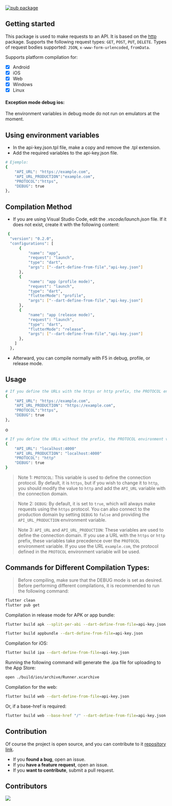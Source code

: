 <!--
This README describes the package. If you publish this package to pub.dev,
this README's contents appear on the landing page for your package.

For information about how to write a good package README, see the guide for
[writing package pages](https://dart.dev/guides/libraries/writing-package-pages).

For general information about developing packages, see the Dart guide for
[creating packages](https://dart.dev/guides/libraries/create-library-packages)
and the Flutter guide for
[developing packages and plugins](https://flutter.dev/developing-packages).
-->

[![pub package](https://img.shields.io/pub/v/api_sdk.svg)](https://pub.dev/packages/api_sdk)

## Getting started

This package is used to make requests to an API. It is based on the [http](https://pub.dev/packages/http) package.
Supports the following request types: `GET`, `POST`, `PUT`, `DELETE`.
Types of request bodies supported: `JSON`, `x-www-form-urlencoded`, `fromData`.

Supports platform compilation for:

- [x] Android
- [x] iOS
- [x] Web
- [x] Windows
- [x] Linux

#### Exception mode debug ios:

The environment variables in debug mode do not run on emulators at the moment.

## Using environment variables

- In the api-key.json.tpl file, make a copy and remove the .tpl extension.
- Add the required variables to the api-key.json file.

```bash
# Ejemplo:
{
    "API_URL": "https://example.com",
    "API_URL_PRODUCTION":"example.com",
    "PROTOCOL":"https",
    "DEBUG": true
},
```

## Compilation Method

- If you are using Visual Studio Code, edit the _.vscode/launch.json_ file. If it does not exist, create it with the following content:

```bash
 {
  "version": "0.2.0",
  "configurations": [
      {
          "name": "app",
          "request": "launch",
          "type": "dart",
          "args": ["--dart-define-from-file","api-key.json"]
      },
      {
          "name": "app (profile mode)",
          "request": "launch",
          "type": "dart",
          "flutterMode": "profile",
          "args": ["--dart-define-from-file","api-key.json"]
      },
      {
          "name": "app (release mode)",
          "request": "launch",
          "type": "dart",
          "flutterMode": "release",
          "args": ["--dart-define-from-file","api-key.json"]
      },
    ]
  },
```

- Afterward, you can compile normally with F5 in debug, profile, or release mode.

## Usage

```bash
# If you define the URLs with the https or http prefix, the PROTOCOL environment variable will not be relevant.
{
    "API_URL": "https://example.com",
    "API_URL_PRODUCTION": "https://example.com",
    "PROTOCOL":"https",
    "DEBUG": true
},
```

o

```bash
# If you define the URLs without the prefix, the PROTOCOL environment variable will be relevant.
{
    "API_URL": "localhost:4000"
    "API_URL_PRODUCTION": "localhost:4000"
    "PROTOCOL": "http"
    "DEBUG": true
}
```

> Note 1: `PROTOCOL`: This variable is used to define the connection protocol. By default, it is `https`, but if you wish to change it to `http`, you should modify the value to `http` and add the `API_URL` variable with the connection domain.

> Note 2: `DEBUG`: By default, it is set to `true`, which will always make requests using the `https` protocol. You can also connect to the production domain by setting `DEBUG` to `false` and providing the `API_URL_PRODUCTION` environment variable.

> Note 3: `API_URL` and `API_URL_PRODUCTION`: These variables are used to define the connection domain. If you use a URL with the `https` or `http` prefix, these variables take precedence over the `PROTOCOL` environment variable. If you use the URL `example.com`, the protocol defined in the `PROTOCOL` environment variable will be used.

## Commands for Different Compilation Types:

> Before compiling, make sure that the DEBUG mode is set as desired.
> Before performing different compilations, it is recommended to run the following command:

```sh
flutter clean
flutter pub get
```

Compilation in release mode for APK or app bundle:

```sh
flutter build apk --split-per-abi --dart-define-from-file=api-key.json
```

```sh
flutter build appbundle --dart-define-from-file=api-key.json
```

Compilation for iOS:

```sh
flutter build ipa --dart-define-from-file=api-key.json
```

Running the following command will generate the .ipa file for uploading to the App Store:

```sh
open ./build/ios/archive/Runner.xcarchive
```

Compilation for the web:

```sh
flutter build web --dart-define-from-file=api-key.json
```

Or, if a base-href is required:

```sh
flutter build web --base-href "/" --dart-define-from-file=api-key.json
```

## Contribution

Of course the project is open source, and you can contribute to it [repository link](https://github.com/JuanDavidQuiceno/api_sdk).

- If you **found a bug**, open an issue.
- If you **have a feature request**, open an issue.
- If you **want to contribute**, submit a pull request.

## Contributors

<a href="https://github.com/JuanDavidQuiceno/api_sdk/graphs/contributors">
  <img src="https://contrib.rocks/image?repo=JuanDavidQuiceno/api_sdk" />
</a>
